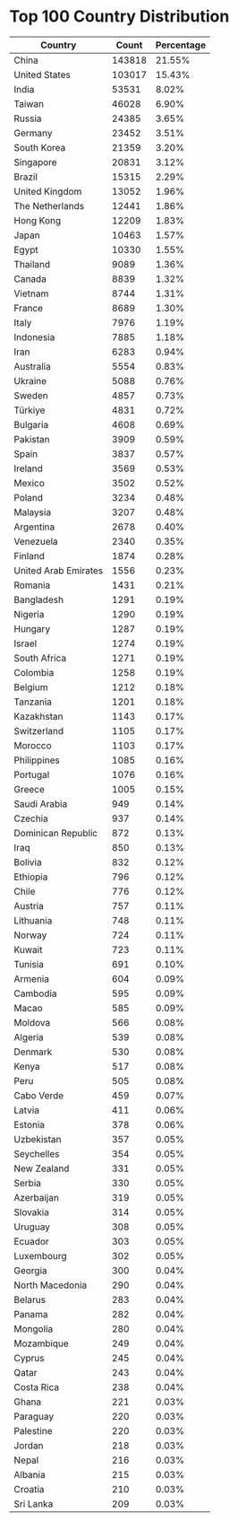 # Top 100 Country Distribution
| Country | Count | Percentage |
|----|----|----|
| China | 143818 | 21.55% |
| United States | 103017 | 15.43% |
| India | 53531 | 8.02% |
| Taiwan | 46028 | 6.90% |
| Russia | 24385 | 3.65% |
| Germany | 23452 | 3.51% |
| South Korea | 21359 | 3.20% |
| Singapore | 20831 | 3.12% |
| Brazil | 15315 | 2.29% |
| United Kingdom | 13052 | 1.96% |
| The Netherlands | 12441 | 1.86% |
| Hong Kong | 12209 | 1.83% |
| Japan | 10463 | 1.57% |
| Egypt | 10330 | 1.55% |
| Thailand | 9089 | 1.36% |
| Canada | 8839 | 1.32% |
| Vietnam | 8744 | 1.31% |
| France | 8689 | 1.30% |
| Italy | 7976 | 1.19% |
| Indonesia | 7885 | 1.18% |
| Iran | 6283 | 0.94% |
| Australia | 5554 | 0.83% |
| Ukraine | 5088 | 0.76% |
| Sweden | 4857 | 0.73% |
| Türkiye | 4831 | 0.72% |
| Bulgaria | 4608 | 0.69% |
| Pakistan | 3909 | 0.59% |
| Spain | 3837 | 0.57% |
| Ireland | 3569 | 0.53% |
| Mexico | 3502 | 0.52% |
| Poland | 3234 | 0.48% |
| Malaysia | 3207 | 0.48% |
| Argentina | 2678 | 0.40% |
| Venezuela | 2340 | 0.35% |
| Finland | 1874 | 0.28% |
| United Arab Emirates | 1556 | 0.23% |
| Romania | 1431 | 0.21% |
| Bangladesh | 1291 | 0.19% |
| Nigeria | 1290 | 0.19% |
| Hungary | 1287 | 0.19% |
| Israel | 1274 | 0.19% |
| South Africa | 1271 | 0.19% |
| Colombia | 1258 | 0.19% |
| Belgium | 1212 | 0.18% |
| Tanzania | 1201 | 0.18% |
| Kazakhstan | 1143 | 0.17% |
| Switzerland | 1105 | 0.17% |
| Morocco | 1103 | 0.17% |
| Philippines | 1085 | 0.16% |
| Portugal | 1076 | 0.16% |
| Greece | 1005 | 0.15% |
| Saudi Arabia | 949 | 0.14% |
| Czechia | 937 | 0.14% |
| Dominican Republic | 872 | 0.13% |
| Iraq | 850 | 0.13% |
| Bolivia | 832 | 0.12% |
| Ethiopia | 796 | 0.12% |
| Chile | 776 | 0.12% |
| Austria | 757 | 0.11% |
| Lithuania | 748 | 0.11% |
| Norway | 724 | 0.11% |
| Kuwait | 723 | 0.11% |
| Tunisia | 691 | 0.10% |
| Armenia | 604 | 0.09% |
| Cambodia | 595 | 0.09% |
| Macao | 585 | 0.09% |
| Moldova | 566 | 0.08% |
| Algeria | 539 | 0.08% |
| Denmark | 530 | 0.08% |
| Kenya | 517 | 0.08% |
| Peru | 505 | 0.08% |
| Cabo Verde | 459 | 0.07% |
| Latvia | 411 | 0.06% |
| Estonia | 378 | 0.06% |
| Uzbekistan | 357 | 0.05% |
| Seychelles | 354 | 0.05% |
| New Zealand | 331 | 0.05% |
| Serbia | 330 | 0.05% |
| Azerbaijan | 319 | 0.05% |
| Slovakia | 314 | 0.05% |
| Uruguay | 308 | 0.05% |
| Ecuador | 303 | 0.05% |
| Luxembourg | 302 | 0.05% |
| Georgia | 300 | 0.04% |
| North Macedonia | 290 | 0.04% |
| Belarus | 283 | 0.04% |
| Panama | 282 | 0.04% |
| Mongolia | 280 | 0.04% |
| Mozambique | 249 | 0.04% |
| Cyprus | 245 | 0.04% |
| Qatar | 243 | 0.04% |
| Costa Rica | 238 | 0.04% |
| Ghana | 221 | 0.03% |
| Paraguay | 220 | 0.03% |
| Palestine | 220 | 0.03% |
| Jordan | 218 | 0.03% |
| Nepal | 216 | 0.03% |
| Albania | 215 | 0.03% |
| Croatia | 210 | 0.03% |
| Sri Lanka | 209 | 0.03% |
